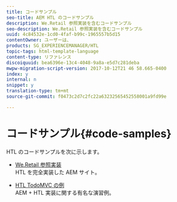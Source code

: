 ```yaml
---
title: コードサンプル
seo-title: AEM HTL のコードサンプル
description: We.Retail 参照実装を含むコードサンプル
seo-description: We.Retail 参照実装を含むコードサンプル
uuid: 4c84532e-1cd0-4faf-b99c-1965557b5d15
contentOwner: ユーザーは、
products: SG_EXPERIENCEMANAGER/HTL
topic-tags: html-template-language
content-type: リファレンス
discoiquuid: bea6396e-13c4-4048-9a8a-e5d7c281deba
mwpw-migration-script-version: 2017-10-12T21 46 58.665-0400
index: y
internal: n
snippet: y
translation-type: tm+mt
source-git-commit: f0473c2d7c2fc22a63232565452558001a9fd99e

---
```



# コードサンプル{#code-samples}

HTL のコードサンプルを次に示します。

* [We.Retail 参照実装](https://helpx.adobe.com/experience-manager/6-4/sites/developing/using/we-retail.html)\
   HTL を完全実装した AEM サイト。

* [HTL TodoMVC の例](https://github.com/Adobe-Marketing-Cloud/aem-sightly-sample-todomvc)\
   AEM + HTL 実装に関する有名な演習例。
